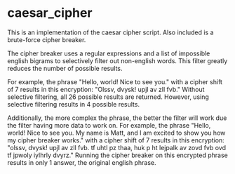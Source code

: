# caesar_cipher

This is an implementation of the caesar cipher script. Also included is a brute-force cipher breaker.

The cipher breaker uses a regular expressions and a list of impossible english bigrams to selectively filter out non-english words. This filter greatly reduces the number of possible results. 

For example, the phrase "Hello, world! Nice to see you." with a cipher shift of 7 results in this encryption: "Olssv, dvysk! upjl av zll fvb." Without selective filtering, all 26 possible results are returned. However, using selective filtering results in 4 possible results.

Additionally, the more complex the phrase, the better the filter will work due the filter having more data to work on. For example, the phrase "Hello, world! Nice to see you. My name is Matt, and I am excited to show you how my cipher breaker works." with a cipher shift of 7 results in this encryption: "olssv, dvysk! upjl av zll fvb. tf uhtl pz thaa, huk p ht lejpalk av zovd fvb ovd tf jpwoly iylhrly dvyrz." Running the cipher breaker on this encrypted phrase results in only 1 answer, the original english phrase.
